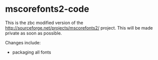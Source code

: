 # mscorefonts2-code

This is the zbc modified version of the http://sourceforge.net/projects/mscorefonts2/ project.  This will be made private as soon as possible.

Changes include:
* packaging all fonts
